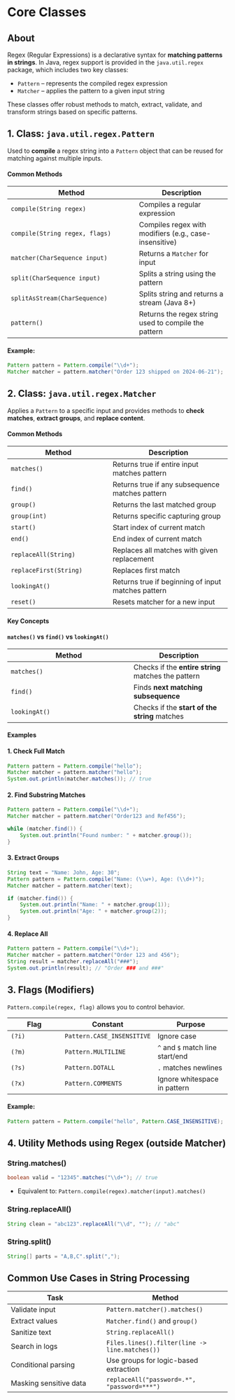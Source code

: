 # Core Classes

## About

Regex (Regular Expressions) is a declarative syntax for **matching patterns in strings**. In Java, regex support is provided in the `java.util.regex` package, which includes two key classes:

* `Pattern` – represents the compiled regex expression
* `Matcher` – applies the pattern to a given input string

These classes offer robust methods to match, extract, validate, and transform strings based on specific patterns.

## 1. Class: `java.util.regex.Pattern`

Used to **compile** a regex string into a `Pattern` object that can be reused for matching against multiple inputs.

#### Common Methods

<table><thead><tr><th width="277.20745849609375">Method</th><th>Description</th></tr></thead><tbody><tr><td><code>compile(String regex)</code></td><td>Compiles a regular expression</td></tr><tr><td><code>compile(String regex, flags)</code></td><td>Compiles regex with modifiers (e.g., case-insensitive)</td></tr><tr><td><code>matcher(CharSequence input)</code></td><td>Returns a <code>Matcher</code> for input</td></tr><tr><td><code>split(CharSequence input)</code></td><td>Splits a string using the pattern</td></tr><tr><td><code>splitAsStream(CharSequence)</code></td><td>Splits string and returns a stream (Java 8+)</td></tr><tr><td><code>pattern()</code></td><td>Returns the regex string used to compile the pattern</td></tr></tbody></table>

#### Example:

```java
Pattern pattern = Pattern.compile("\\d+");
Matcher matcher = pattern.matcher("Order 123 shipped on 2024-06-21");
```

## 2. Class: `java.util.regex.Matcher`

Applies a `Pattern` to a specific input and provides methods to **check matches**, **extract groups**, and **replace content**.

#### Common Methods

<table><thead><tr><th width="216.9600830078125">Method</th><th>Description</th></tr></thead><tbody><tr><td><code>matches()</code></td><td>Returns true if entire input matches pattern</td></tr><tr><td><code>find()</code></td><td>Returns true if any subsequence matches pattern</td></tr><tr><td><code>group()</code></td><td>Returns the last matched group</td></tr><tr><td><code>group(int)</code></td><td>Returns specific capturing group</td></tr><tr><td><code>start()</code></td><td>Start index of current match</td></tr><tr><td><code>end()</code></td><td>End index of current match</td></tr><tr><td><code>replaceAll(String)</code></td><td>Replaces all matches with given replacement</td></tr><tr><td><code>replaceFirst(String)</code></td><td>Replaces first match</td></tr><tr><td><code>lookingAt()</code></td><td>Returns true if beginning of input matches pattern</td></tr><tr><td><code>reset()</code></td><td>Resets matcher for a new input</td></tr></tbody></table>

#### Key Concepts

#### `matches()` vs `find()` vs `lookingAt()`

<table><thead><tr><th width="264.8116455078125">Method</th><th>Description</th></tr></thead><tbody><tr><td><code>matches()</code></td><td>Checks if the <strong>entire string</strong> matches the pattern</td></tr><tr><td><code>find()</code></td><td>Finds <strong>next matching subsequence</strong></td></tr><tr><td><code>lookingAt()</code></td><td>Checks if the <strong>start of the string</strong> matches</td></tr></tbody></table>

#### Examples

#### 1. Check Full Match

```java
Pattern pattern = Pattern.compile("hello");
Matcher matcher = pattern.matcher("hello");
System.out.println(matcher.matches()); // true
```

#### 2. Find Substring Matches

```java
Pattern pattern = Pattern.compile("\\d+");
Matcher matcher = pattern.matcher("Order123 and Ref456");

while (matcher.find()) {
    System.out.println("Found number: " + matcher.group());
}
```

#### 3. Extract Groups

```java
String text = "Name: John, Age: 30";
Pattern pattern = Pattern.compile("Name: (\\w+), Age: (\\d+)");
Matcher matcher = pattern.matcher(text);

if (matcher.find()) {
    System.out.println("Name: " + matcher.group(1));
    System.out.println("Age: " + matcher.group(2));
}
```

#### 4. Replace All

```java
Pattern pattern = Pattern.compile("\\d+");
Matcher matcher = pattern.matcher("Order 123 and 456");
String result = matcher.replaceAll("###");
System.out.println(result); // "Order ### and ###"
```

## 3. Flags (Modifiers)

`Pattern.compile(regex, flag)` allows you to control behavior.

<table><thead><tr><th width="107.337646484375">Flag</th><th>Constant</th><th>Purpose</th></tr></thead><tbody><tr><td><code>(?i)</code></td><td><code>Pattern.CASE_INSENSITIVE</code></td><td>Ignore case</td></tr><tr><td><code>(?m)</code></td><td><code>Pattern.MULTILINE</code></td><td><code>^</code> and <code>$</code> match line start/end</td></tr><tr><td><code>(?s)</code></td><td><code>Pattern.DOTALL</code></td><td><code>.</code> matches newlines</td></tr><tr><td><code>(?x)</code></td><td><code>Pattern.COMMENTS</code></td><td>Ignore whitespace in pattern</td></tr></tbody></table>

#### Example:

```java
Pattern pattern = Pattern.compile("hello", Pattern.CASE_INSENSITIVE);
```

## 4. Utility Methods using Regex (outside Matcher)

### String.matches()

```java
boolean valid = "12345".matches("\\d+"); // true
```

* Equivalent to: `Pattern.compile(regex).matcher(input).matches()`

### String.replaceAll()

```java
String clean = "abc123".replaceAll("\\d", ""); // "abc"
```

### String.split()

```java
String[] parts = "A,B,C".split(",");
```

## Common Use Cases in String Processing

<table><thead><tr><th width="202.58074951171875">Task</th><th>Method</th></tr></thead><tbody><tr><td>Validate input</td><td><code>Pattern.matcher().matches()</code></td></tr><tr><td>Extract values</td><td><code>Matcher.find()</code> and <code>group()</code></td></tr><tr><td>Sanitize text</td><td><code>String.replaceAll()</code></td></tr><tr><td>Search in logs</td><td><code>Files.lines().filter(line -> line.matches())</code></td></tr><tr><td>Conditional parsing</td><td>Use groups for logic-based extraction</td></tr><tr><td>Masking sensitive data</td><td><code>replaceAll("password=.*", "password=***")</code></td></tr></tbody></table>
